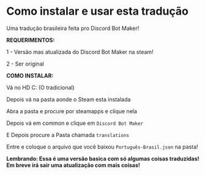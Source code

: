 # Como instalar e usar esta tradução
Uma tradução brasileira feita pro Discord Bot Maker! 

**REQUERIMENTOS:**

1 - Versão mas atualizada do Discord Bot Maker na steam!

2 - Ser original

**COMO INSTALAR:**

Vá no HD C: (O tradicional)

Depois vá na pasta aonde o Steam esta instalada

Abra a pasta e procure por steamapps e clique nela

Depois vá em common e clique em ``Discord Bot Maker``

E Depois procure a Pasta chamada ``translations``

Entre e coloque o arquivo que você baixou ``Português-Brasil.json`` na pasta!

**Lembrando: Essa é uma versão basica com só algumas coisas traduzidas! Em breve irá sair uma atualização com mais coisas!**

